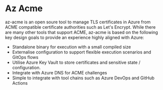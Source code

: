# Az Acme

az-acme is an open soure tool to manage TLS certificates in Azure from ACME compatible certificate authorities such as Let's Encrypt. While there are many other tools that support ACME, az-acme is based on the following key design goals to provide an experience highly aligned with Azure:

- Standalone binary for execution with a small compiled size
- Externalise configuration to support flexible execution scenarios and GitOps flows
- Utilise Azure Key Vault to store certificates and sensitive state / configuration.
- Integrate with Azure DNS for ACME challenges
- Simple to integrate with tool chains such as Azure DevOps and GitHub Actions

